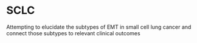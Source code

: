 # SCLC
Attempting to elucidate the subtypes of EMT in small cell lung cancer and connect those subtypes to relevant clinical outcomes
